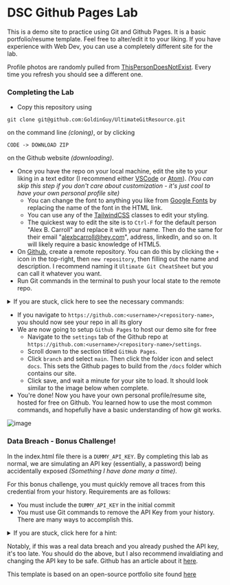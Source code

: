 # DSC Github Pages Lab

This is a demo site to practice using Git and Github Pages. It is a basic portfolio/resume template. Feel free to alter/edit it to your liking. If you have experience with Web Dev, you can use a completely different site for the lab.

Profile photos are randomly pulled from [ThisPersonDoesNotExist](https://thispersondoesnotexist.com/). Every time you refresh you should see a different one.

### Completing the Lab

- Copy this repository using 
```
git clone git@github.com:GoldinGuy/UltimateGitResource.git
``` 
on the command line *(cloning)*, or by clicking 
```
CODE -> DOWNLOAD ZIP
``` 
on the Github website *(downloading)*.
- Once you have the repo on your local machine, edit the site to your liking in a text editor (I recommend either [VSCode](https://code.visualstudio.com/) or [Atom](https://atom.io/)). _(You can skip this step if you don't care about customization - it's just cool to have your own personal profile site)_
  - You can change the font to anything you like from [Google Fonts](https://fonts.google.com/) by replacing the name of the font in the HTML link.
  - You can use any of the [TailwindCSS](https://v1.tailwindcss.com/) classes to edit your styling.
  - The quickest way to edit the site is to `Ctrl-F` for the default person "Alex B. Carroll" and replace it with your name. Then do the same for their email "alexbcarroll@hey.com", address, linkedIn, and so on. It will likely require a basic knowledge of HTML5.
- On [Github](https://github.com/), create a remote repository. You can do this by clicking the `+` icon in the top-right, then `new repository`, then filling out the name and description. I recommend naming it `Ultimate Git CheatSheet` but you can call it whatever you want.
- Run Git commands in the terminal to push your local state to the remote repo.
 <details>
  <summary>If you are stuck, click here to see the necessary commands:</summary>
  
Initialize the repo
```
git init
```
If you chose to *clone* the repository, use the following:
```
git remote set-url origin git@github.com:<username>/<repository-name>.git
```
Then add the files and commit!
```
git add .

git commit -m "<name your commit>"
```
If you chose to *download* the repository, use the following:
```
git remote add origin git@github.com:<username>/<repository-name>.git
```
Then push!
```
git push -u origin master
```
</details>

- If you navigate to `https://github.com:<username>/<repository-name>`, you should now see your repo in all its glory
- We are now going to setup `Github Pages` to host our demo site for free
  - Navigate to the `settings` tab of the Github repo at `https://github.com:<username>/<repository-name>/settings`.
  - Scroll down to the section titled `GitHub Pages`.
  - Click `branch` and select `main`. Then click the folder icon and select `docs`. This sets the Github pages to build from the `/docs` folder which contains our site.
  - Click save, and wait a minute for your site to load. It should look similar to the image below when complete.
- You're done! Now you have your own personal profile/resume site, hosted for free on Github. You learned how to use the most common commands, and hopefully have a basic understanding of how git works.

![image](https://user-images.githubusercontent.com/47064842/103049165-f2f02980-455e-11eb-85c1-ac598508f433.png)

### Data Breach - Bonus Challenge! 
In the index.html file there is a `DUMMY_API_KEY`. 
By completing this lab as normal, we are simulating an API key (essentially, a password) being accidentally exposed *(Something I have done many a time)*.

For this bonus challenge, you must quickly remove all traces from this credential from your history. Requirements are as follows:
 - You must include the `DUMMY_API_KEY` in the initial commit
 - You must use Git commands to remove the API Key from your history. There are many ways to accomplish this. 
 <details>
  <summary>If you are stuck, click here for a hint:</summary>
  
```Use Rebase, Force Push, Commit --amend, or git filter-branch```
</details>

Notably, if this was a real data breach and you already pushed the API key, it's too late. You should do the above, but I also recommend invaldiating and changing the API key to be safe. Github has an article about it [here](https://docs.github.com/en/free-pro-team@latest/github/authenticating-to-github/removing-sensitive-data-from-a-repository).

This template is based on an open-source portfolio site found [here](https://github.com/mohusman360/mohusman360.github.io)
